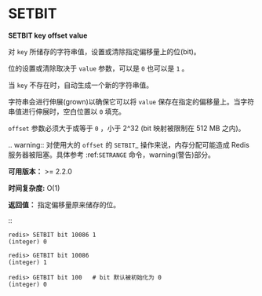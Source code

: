 # SETBIT


**SETBIT key offset value**

对 ``key`` 所储存的字符串值，设置或清除指定偏移量上的位(bit)。

位的设置或清除取决于 ``value`` 参数，可以是 ``0`` 也可以是 ``1`` 。

当 ``key`` 不存在时，自动生成一个新的字符串值。

字符串会进行伸展(grown)以确保它可以将 ``value`` 保存在指定的偏移量上。当字符串值进行伸展时，空白位置以 ``0`` 填充。

``offset`` 参数必须大于或等于 ``0`` ，小于 2^32 (bit 映射被限制在 512 MB 之内)。

.. warning:: 对使用大的 ``offset`` 的 `SETBIT`_ 操作来说，内存分配可能造成 Redis 服务器被阻塞。具体参考 :ref:`SETRANGE` 命令，warning(警告)部分。

**可用版本：**
    >= 2.2.0

**时间复杂度:**
    O(1)

**返回值：**
    指定偏移量原来储存的位。

::

    redis> SETBIT bit 10086 1
    (integer) 0

    redis> GETBIT bit 10086
    (integer) 1

    redis> GETBIT bit 100   # bit 默认被初始化为 0 
    (integer) 0
